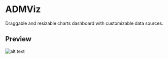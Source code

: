 # ADMViz
Draggable and resizable charts dashboard with customizable data sources.
## Preview
![alt text](https://admbuilt.s3.us-east-2.amazonaws.com/MUI-Portfolio/Backend/Charts.PNG)
